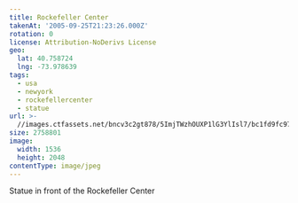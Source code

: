 ```yaml
---
title: Rockefeller Center
takenAt: '2005-09-25T21:23:26.000Z'
rotation: 0
license: Attribution-NoDerivs License
geo:
  lat: 40.758724
  lng: -73.978639
tags:
  - usa
  - newyork
  - rockefellercenter
  - statue
url: >-
  //images.ctfassets.net/bncv3c2gt878/5ImjTWzhOUXP1lG3YlIsl7/bc1fd9fc97a8911847b15966bee51cfd/rockefeller-center_4325574620_o
size: 2758801
image:
  width: 1536
  height: 2048
contentType: image/jpeg
---
```


Statue in front of the Rockefeller Center
